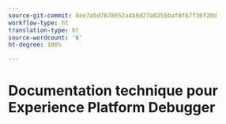 ```yaml
---
source-git-commit: 8ee7a5d7878652a4b8d27a0255baf8f67f36f20d
workflow-type: ht
translation-type: ht
source-wordcount: '6'
ht-degree: 100%

---
```

# Documentation technique pour Experience Platform Debugger
